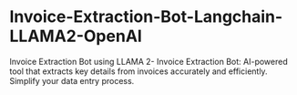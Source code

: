# Invoice-Extraction-Bot-Langchain-LLAMA2-OpenAI
 Invoice Extraction Bot using LLAMA 2- Invoice Extraction Bot: AI-powered tool that extracts key details from invoices accurately and efficiently. Simplify your data entry process.
